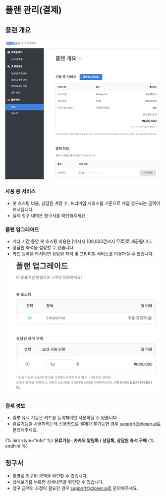 # 플랜 관리\(결제\)

## 플랜 개요 <a id="plan-overview"></a>

![](../../.gitbook/assets/image%20%283%29.png)

### 사용 중 서비스 <a id="using-service"></a>

* 봇 호스팅 비용, 상담원 계정 수, 프리미엄 서비스를 기준으로 매달 청구되는 금액이 표시됩니다.
* 실제 청구 내역은 청구서를 확인해주세요.

### 플랜 업그레이드 <a id="upgrade-plan"></a>

* 베타 기간 동안 봇 호스팅 비용은 \[메시지 100,000건까지 무료\]로 제공됩니다.
* 상담원 좌석을 설정할 수 있습니다.
* 카드 등록을 하셔야면 상담원 좌석 및 프리미엄 서비스를 이용하실 수 있습니다.

![](../../.gitbook/assets/image%20%2810%29.png)

### 결제 정보 <a id="payment-info"></a>

* 일부 유료 기능은 카드를 등록해야만 사용하실 수 있습니다.
* 유료기능을 사용하려는데 신용카드로 결제가 불가능한 경우 support@closer.ai로 문의해주세요.

{% hint style="info" %}
**유료기능 : 카카오 알림톡 / 상담톡, 상담원 좌석 구매**
{% endhint %}

## 청구서 <a id="billing"></a>

* 월별로 청구된 금액을 확인할 수 있습니다.
* 상세보기를 누르면 상세내역을 확인할 수 있습니다.
* 청구 금액의 조정이 필요한 경우 support@closer.ai로 문의해주세요.

